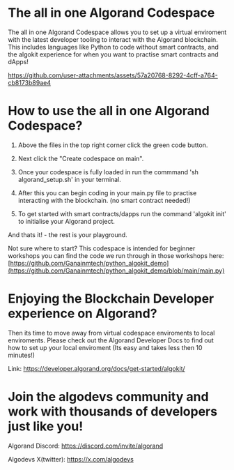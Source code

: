 # The all in one Algorand Codespace
The all in one Algorand Codespace allows you to set up a virtual enviroment with the latest developer tooling to interact with the Algorand blockchain. This includes languages like Python to code without smart contracts, and the algokit experience for when you want to practise smart contracts and dApps! 

https://github.com/user-attachments/assets/57a20768-8292-4cff-a764-cb8173b89ae4

# How to use the all in one Algorand Codespace?
1. Above the files in the top right corner click the green code button.

2. Next click the "Create codespace on main".

3. Once your codespace is fully loaded in run the commmand 'sh algorand_setup.sh' in your terminal.

4. After this you can begin coding in your main.py file to practise interacting with the blockchain. (no smart contract needed!)

5. To get started with smart contracts/dapps run the command 'algokit init' to initialise your Algorand project.

And thats it! - the rest is your playground. 

Not sure where to start? This codespace is intended for beginner workshops you can find the code we run through in those workshops here:
[https://github.com/Ganainmtech/python_algokit_demo](https://github.com/Ganainmtech/python_algokit_demo/blob/main/main.py)

# Enjoying the Blockchain Developer experience on Algorand?
Then its time to move away from virtual codespace enviroments to local enviroments. Please check out the Algorand Developer Docs to find out how to set up your local enviroment (Its easy and takes less then 10 minutes!) 

Link: https://developer.algorand.org/docs/get-started/algokit/

# Join the algodevs community and work with thousands of developers just like you!

Algorand Discord: https://discord.com/invite/algorand

Algodevs X(twitter): https://x.com/algodevs


